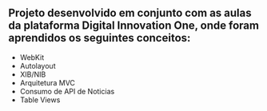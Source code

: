 <section> 
     <h2> Projeto desenvolvido em conjunto com as aulas da plataforma Digital Innovation One, onde foram aprendidos os seguintes conceitos: </h2>
     <ul>
        <li>WebKit</li>
        <li>Autolayout</li>
        <li>XIB/NIB</li>
        <li>Arquitetura MVC</li>
        <li>Consumo de API de Noticias</li>
        <li>Table Views</li>
    </ul>
</section>

